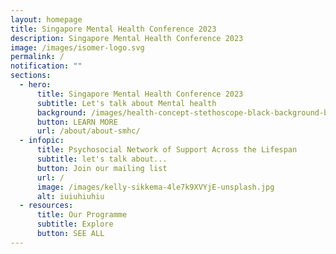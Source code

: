 ```yaml
---
layout: homepage
title: Singapore Mental Health Conference 2023
description: Singapore Mental Health Conference 2023
image: /images/isomer-logo.svg
permalink: /
notification: ""
sections:
  - hero:
      title: Singapore Mental Health Conference 2023
      subtitle: Let's talk about Mental health
      background: /images/health-concept-stethoscope-black-background-banner-copy-space-d-illustration-wooden-109341767.jpg
      button: LEARN MORE
      url: /about/about-smhc/
  - infopic:
      title: Psychosocial Network of Support Across the Lifespan
      subtitle: let's talk about...
      button: Join our mailing list
      url: /
      image: /images/kelly-sikkema-4le7k9XVYjE-unsplash.jpg
      alt: iuiuhiuhiu
  - resources:
      title: Our Programme
      subtitle: Explore
      button: SEE ALL
---
```

